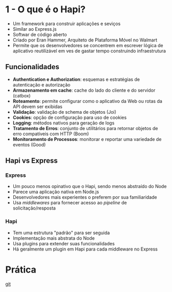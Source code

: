 # 1 - O que é o Hapi?

- Um framework para construir aplicações e seviços
- Similar ao Express.js
- Softwar de código aberto
- Criado por Eran Hammer, Arquiteto de Plataforma Móvel no Walmart
- Permite que os desenvolvedores se concentrem em escrever lógica de aplicativo reutilizável em ves de gastar tempo construindo infraestrutura

## Funcionalidades

- **Authentication e Authorization**: esquemas e estratégias de autenticação e autorização
- **Armazenamento em cache**: cache do lado do cliente e do servidor (catbox)
- **Roteamento**: permite configurar como o aplicativo da Web ou rotas da API devem ser exibidas
- **Validação**: validação de schema de objetos (Joi)
- **Cookies**: opção de configuração para uso de cookies
- **Logging**: métodos nativos para geração de logs
- **Tratamento de Erros**: conjunto de utilitários para retornar objetos de erro compatíveis com HTTP (Boom)
- **Monitoramento de Processos**: monitorar e reportar uma variedade de eventos (Good)

## Hapi vs Express

### Express

- Um pouco menos opinativo que o Hapi, sendo menos abstraído do Node
- Parece uma aplicação nativa em Node.js
- Desenvolvedores mais experientes o preferem por sua familiaridade
- Usa _middlewares_ para fornecer acesso ao _pipeline_ de solicitação/resposta

### Hapi

- Tem uma estrutura "padrão" para ser seguida
- Implementação mais abstrata do Node
- Usa plugins para extender suas funcionalidades
- Há geralmente um plugin em Hapi para cada middleware no Express

# Prática

[git](https://github.com/hmschreiner/node-hapijs)
